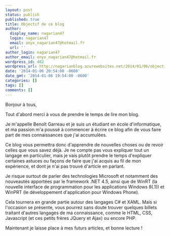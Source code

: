 ```yaml
---
layout: post
status: publish
published: true
title: Objectif de ce blog
author:
  display_name: nagarian47
  login: nagarian47
  email: onyx_nagarian47@hotmail.fr
  url: ''
author_login: nagarian47
author_email: onyx_nagarian47@hotmail.fr
wordpress_id: 482
wordpress_url: http://nagarianblog.azurewebsites.net/2014/01/06/objectif-de-ce-blog-2/
date: '2014-01-06 20:54:00 -0600'
date_gmt: '2014-01-06 19:54:00 -0600'
categories: []
tags: []
comments: []
---
```

<p>Bonjour à tous,</p>
<p>Tout d'abord merci à vous de prendre le temps de lire mon blog.</p>
<p>Je m'appelle Benoît Garreau et je suis un étudiant en école d'informatique, et ma passion m'a poussé à commencer à écrire ce blog afin de vous faire part de mes connaissances que j'ai accumulées.</p>
<p>Ce blog vous permettra donc d'apprendre de nouvelles choses ou de revoir celles que vous savez déjà. Je ne compte pas vous expliquer tout un langage en particulier, mais je vais plutôt prendre le temps d'expliquer certaines astuces ou façons de faire que j'ai acquis au fil de mon expérience, et dont je n'ai pas trouvé d'article en parlant.</p>
<p>Je risque surtout de parler des technologies Microsoft et notamment des nouveautés apportées par le framework .NET 4.5, ainsi que de WinRT (la nouvelle interface de programmation pour les applications Windows 8(.1)) et WinPRT (le développement d'application pour Windows Phone).</p>
<p>Cela tournera en grande partie autour des langages C# et XAML. Mais si l'occasion se présente, vous pourrez sans doute trouver quelques billets traitant d'autres langages de ma connaissance, comme le HTML, CSS, Javascript (et ces petits frères JQuery et Ajax) ou encore PHP.</p>
<p>Maintenant je laisse place à mes futurs articles, et bonne lecture !</p>
